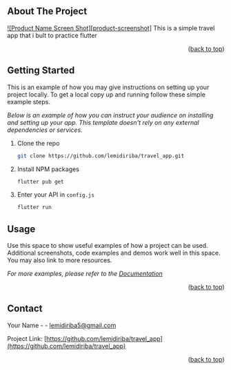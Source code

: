 <div id="top"></div>



<!-- PROJECT SHIELDS -->
<!--
*** I'm using markdown "reference style" links for readability.
*** Reference links are enclosed in brackets [ ] instead of parentheses ( ).
*** See the bottom of this document for the declaration of the reference variables
*** for contributors-url, forks-url, etc. This is an optional, concise syntax you may use.
*** https://www.markdownguide.org/basic-syntax/#reference-style-links
-->


<!-- ABOUT THE PROJECT -->
## About The Project

[![Product Name Screen Shot][product-screenshot]](https://example.com)
This is a simple travel app that i bult to practice flutter
<p align="right">(<a href="#top">back to top</a>)</p>


<!-- GETTING STARTED -->
## Getting Started

This is an example of how you may give instructions on setting up your project locally.
To get a local copy up and running follow these simple example steps.

_Below is an example of how you can instruct your audience on installing and setting up your app. This template doesn't rely on any external dependencies or services._

1. Clone the repo
   ```sh
   git clone https://github.com/lemidiriba/travel_app.git
   ```
2. Install NPM packages
   ```sh
   flutter pub get
   ```
3. Enter your API in `config.js`
   ```sh
   flutter run
   ```

<!-- USAGE EXAMPLES -->
## Usage

Use this space to show useful examples of how a project can be used. Additional screenshots, code examples and demos work well in this space. You may also link to more resources.

_For more examples, please refer to the [Documentation](https://example.com)_

<p align="right">(<a href="#top">back to top</a>)</p>



<!-- ROADMAP -->
## Contact
Your Name - [](https://www.linkedin.com/in/lemi-diriba-48a71b1b4/) - lemidiriba5@gmail.com

Project Link: [https://github.com/lemidiriba/travel_app](https://github.com/lemidiriba/travel_app)

<p align="right">(<a href="#top">back to top</a>)</p>



<!-- ACKNOWLEDGMENTS -->
